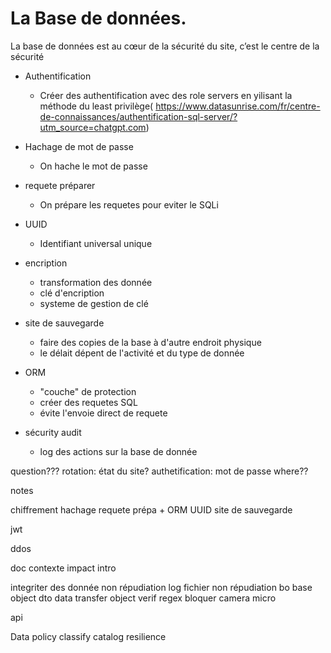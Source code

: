 
# La Base de données. 

 La base de données est au cœur de la sécurité du site, c’est le centre de la sécurité

- Authentification
    - Créer des authentification avec des role servers en yilisant la méthode du least privilège( https://www.datasunrise.com/fr/centre-de-connaissances/authentification-sql-server/?utm_source=chatgpt.com)
 

- Hachage de mot de passe
    - On hache le mot de passe

- requete préparer
    - On prépare les requetes pour eviter le SQLi

- UUID
    - Identifiant universal unique

- encription
    - transformation des donnée
    - clé d'encription
    - systeme de gestion de clé

- site de sauvegarde
    - faire des copies de la base à d'autre endroit physique
    - le délait dépent de l'activité et du type de donnée

- ORM
    - "couche" de protection
    - créer des requetes SQL
    - évite l'envoie direct de requete 

- sécurity audit
    - log des actions sur la base de donnée



question???
rotation: état du site?
authetification: mot de passe where?? 



notes 

chiffrement
hachage
requete prépa + ORM
UUID
site de sauvegarde

jwt

ddos

doc
contexte
impact
intro

integriter des donnée
non répudiation
log fichier
non répudiation
bo base object
dto data transfer object
verif regex
bloquer camera micro


api 

Data policy
classify
catalog
resilience
